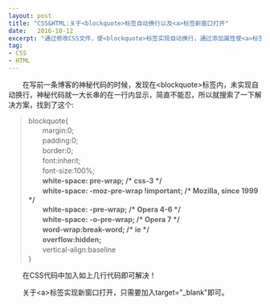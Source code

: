 ```yaml
---
layout: post
title: "CSS&HTML:关于<blockquote>标签自动换行以及<a>标签新窗口打开"
date:   2016-10-12
excerpt: "通过修改CSS文件，使<blockquote>标签实现自动换行，通过添加属性使<a>标签实现链接新窗口打开"
tag:
- CSS
- HTML
---
```

<p>　　在写前一条博客的神秘代码的时候，发现在&lt;blockquote&gt;标签内，未实现自动换行，神秘代码就一大长串的在一行内显示，简直不能忍，所以就搜索了一下解决方案，找到了这个:</p>
<blockquote>
<p>blockquote{<br>  　　margin:0;<br>  　　padding:0;<br>  　　border:0;<br>  　　font:inherit;<br>  　　font-size:100%;<br>  　　<strong>white-space: pre-wrap;      /* css-3 */</strong><br>  　　<strong>white-space: -moz-pre-wrap !important;  /* Mozilla, since 1999 */</strong><br>  　　<strong>white-space: -pre-wrap;      /* Opera 4-6 */</strong><br>  　　<strong>white-space: -o-pre-wrap;    /* Opera 7 */</strong><br>  　　<strong>word-wrap:break-word;    /* ie */</strong><br>  　　<strong>overflow:hidden;</strong><br>  　　vertical-align:baseline<br>}</p>
</blockquote>
<p>　　在CSS代码中加入如上几行代码即可解决！</p>
<p>　　关于&lt;a&gt;标签实现新窗口打开，只需要加入target=&quot;_blank&quot;即可。</p>
